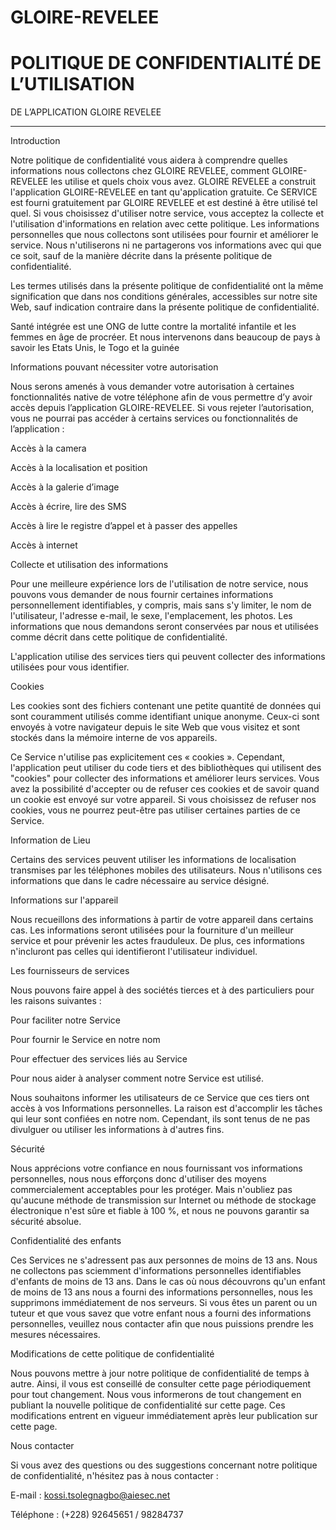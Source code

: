 # GLOIRE-REVELEE

<!DOCTYPE html>
<html lang="en">
<head>
  <meta charset="UTF-8">
  <meta name="viewport" content="width=device-width, initial-scale=1.0">
</head>
<body>
  <h1>POLITIQUE DE CONFIDENTIALITÉ DE L’UTILISATION</h1>
    

DE L’APPLICATION GLOIRE REVELEE 

 

--------------------------------------------------------- 

Introduction 

Notre politique de confidentialité vous aidera à comprendre quelles informations nous collectons chez GLOIRE REVELEE, comment GLOIRE-REVELEE les utilise et quels choix vous avez. GLOIRE REVELEE a construit l'application GLOIRE-REVELEE en tant qu'application gratuite. Ce SERVICE est fourni gratuitement par GLOIRE REVELEE et est destiné à être utilisé tel quel. Si vous choisissez d'utiliser notre service, vous acceptez la collecte et l'utilisation d'informations en relation avec cette politique. Les informations personnelles que nous collectons sont utilisées pour fournir et améliorer le service. Nous n'utiliserons ni ne partagerons vos informations avec qui que ce soit, sauf de la manière décrite dans la présente politique de confidentialité. 

Les termes utilisés dans la présente politique de confidentialité ont la même signification que dans nos conditions générales, accessibles sur notre site Web, sauf indication contraire dans la présente politique de confidentialité. 

 Santé intégrée est une ONG de lutte contre la mortalité infantile et les femmes en âge de procréer. Et nous intervenons dans beaucoup de pays à savoir les Etats Unis, le Togo et la guinée 

Informations pouvant nécessiter votre autorisation 

Nous serons amenés à vous demander votre autorisation à certaines fonctionnalités native de votre téléphone afin de vous permettre d’y avoir accès depuis l’application GLOIRE-REVELEE. Si vous rejeter l’autorisation, vous ne pourrai pas accéder à certains services ou fonctionnalités de l’application : 

Accès à la camera 

Accès à la localisation et position 

Accès à la galerie d’image 

Accès à écrire, lire des SMS 

Accès à lire le registre d’appel et à passer des appelles 

Accès à internet 

 

Collecte et utilisation des informations 

Pour une meilleure expérience lors de l'utilisation de notre service, nous pouvons vous demander de nous fournir certaines informations personnellement identifiables, y compris, mais sans s'y limiter, le nom de l'utilisateur, l'adresse e-mail, le sexe, l'emplacement, les photos. Les informations que nous demandons seront conservées par nous et utilisées comme décrit dans cette politique de confidentialité. 

L'application utilise des services tiers qui peuvent collecter des informations utilisées pour vous identifier. 

  

Cookies 

Les cookies sont des fichiers contenant une petite quantité de données qui sont couramment utilisés comme identifiant unique anonyme. Ceux-ci sont envoyés à votre navigateur depuis le site Web que vous visitez et sont stockés dans la mémoire interne de vos appareils. 

  

Ce Service n'utilise pas explicitement ces « cookies ». Cependant, l'application peut utiliser du code tiers et des bibliothèques qui utilisent des "cookies" pour collecter des informations et améliorer leurs services. Vous avez la possibilité d'accepter ou de refuser ces cookies et de savoir quand un cookie est envoyé sur votre appareil. Si vous choisissez de refuser nos cookies, vous ne pourrez peut-être pas utiliser certaines parties de ce Service. 

  

Information de Lieu 

Certains des services peuvent utiliser les informations de localisation transmises par les téléphones mobiles des utilisateurs. Nous n'utilisons ces informations que dans le cadre nécessaire au service désigné. 

  

Informations sur l'appareil 

Nous recueillons des informations à partir de votre appareil dans certains cas. Les informations seront utilisées pour la fourniture d'un meilleur service et pour prévenir les actes frauduleux. De plus, ces informations n'incluront pas celles qui identifieront l'utilisateur individuel. 

  

 

Les fournisseurs de services 

Nous pouvons faire appel à des sociétés tierces et à des particuliers pour les raisons suivantes : 

Pour faciliter notre Service 

Pour fournir le Service en notre nom 

Pour effectuer des services liés au Service  

Pour nous aider à analyser comment notre Service est utilisé. 

Nous souhaitons informer les utilisateurs de ce Service que ces tiers ont accès à vos Informations personnelles. La raison est d'accomplir les tâches qui leur sont confiées en notre nom. Cependant, ils sont tenus de ne pas divulguer ou utiliser les informations à d'autres fins. 

  

Sécurité 

Nous apprécions votre confiance en nous fournissant vos informations personnelles, nous nous efforçons donc d'utiliser des moyens commercialement acceptables pour les protéger. Mais n'oubliez pas qu'aucune méthode de transmission sur Internet ou méthode de stockage électronique n'est sûre et fiable à 100 %, et nous ne pouvons garantir sa sécurité absolue. 

  

Confidentialité des enfants 

Ces Services ne s'adressent pas aux personnes de moins de 13 ans. Nous ne collectons pas sciemment d'informations personnelles identifiables d'enfants de moins de 13 ans. Dans le cas où nous découvrons qu'un enfant de moins de 13 ans nous a fourni des informations personnelles, nous les supprimons immédiatement de nos serveurs. Si vous êtes un parent ou un tuteur et que vous savez que votre enfant nous a fourni des informations personnelles, veuillez nous contacter afin que nous puissions prendre les mesures nécessaires. 

  

Modifications de cette politique de confidentialité 

Nous pouvons mettre à jour notre politique de confidentialité de temps à autre. Ainsi, il vous est conseillé de consulter cette page périodiquement pour tout changement. Nous vous informerons de tout changement en publiant la nouvelle politique de confidentialité sur cette page. Ces modifications entrent en vigueur immédiatement après leur publication sur cette page. 

 

 Nous contacter 

Si vous avez des questions ou des suggestions concernant notre politique de confidentialité, n'hésitez pas à nous contacter : 

E-mail : kossi.tsolegnagbo@aiesec.net 

Téléphone : (+228) 92645651 / 98284737 
</body>
</html>
